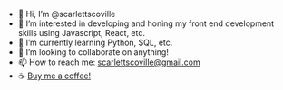 - 👋 Hi, I’m @scarlettscoville
- 👀 I’m interested in developing and honing my front end development skills using Javascript, React, etc.
- 🌱 I’m currently learning Python, SQL, etc.
- 💞️ I’m looking to collaborate on anything!
- 📫 How to reach me: scarlettscoville@gmail.com
- ☕ [Buy me a coffee!](https://www.buymeacoffee.com/kscarletts)

<!---
scarlettscoville/scarlettscoville is a ✨ special ✨ repository because its `README.md` (this file) appears on your GitHub profile.
You can click the Preview link to take a look at your changes.
--->
